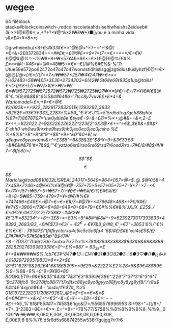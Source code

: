 # wegee
64 filéblock atacks#blockcoinswitch-,redcoinscoleteahdsisehiwheishs2eidueb#(¥;××(@£@&×,×,÷?÷?×¥@^&×2)₩£₩+}■\[you e a minha vida s&×£#÷¥×8×*;

Dgiwheieebu/×8÷_6;#¥33#€*×^@£@_×^×7÷=^÷!&@/×€=&÷2£8372834÷÷=*##£#;÷£@@£××9×?×(7÷×€÷÷×÷×/€=€¥/€@@&@%^-*-:%₩8÷8÷₩×57¥46×6£×=€×(€@(€@%(€#%_£=×=@(÷¥46×#=_@¥×48₩5÷=€×÷€(/@%€#€%&-%'7r
Utue58e572po62472o47o47o47worulstidltislisggjjzgtidlustluslyhzf(€@/=€×(_@_@(/*@×(_/€×(/(7=×7×/₩₩57×257₩4¥247₩×€×_×=(÷_!62483÷58₩4£5+3£36+2734203+6(42₩
St68e68r835p1up@taills!€×(×(/€£÷)7/×₩7/×¥/€×₩/×₩/€×₩@572725₩572572₩572₩725₩2725₩27₩×=@€/÷€÷/7×¥(€#(€&@
8"€:_::€8;8&8&8^6%5$4#64#6='7tcc8y7vuv££*£*4=&
Wariomodel÷£×;*¥×€×@€¥2/692&÷*÷922_2829172832011¥;1293292_3933
×8282€=93€3€333_2283÷%#8#_"€:€:€:7%=5'5rd5dtcg7gch88bjhtx
%87=7/86787$7='uw0ybie8e
€eye€÷9÷&÷£@×%×+;@#&÷÷&×;2÷£¥×÷÷,=¥22022 2÷92£22£22€222^223£2^3£3@×€+÷^÷€$_$€#&÷$#$?£'ehh0 wh0wx9hrxhe9hex9hh0jec0ec0jec0jcsho
%£%÷8%8^×8^÷8^$"9^÷$8^÷9÷^&0"&0÷¥/ w g8egwx8geuwohw&÷^÷£3$8^÷8&38&3£^$8^¥÷9÷&$3€$33$€$3'
÷&#€&#_&76'#*7&$$;"'€'yztzo6sr6irso6rs69rsd7r6osd7rro=7#€/8/#8$/#/#7='8tfc8//=/$$"$$$$€$$$$
Marioluigitoad0810832LISREAL24017×5649×964×057×_@=$_@_$@¥/58÷47×459×7246×4@€€(%€¥@/¥@=757÷75×5÷57÷05÷75÷7=¥×7=×7=×€¥×/7¥÷/57÷₩57÷5÷₩57÷7/÷₩/€÷₩€#/€/%£#€#/€/÷8÷8÷5₩85÷759÷479×7=¥×@€/#%€¥
×747496×£46£×=@7=€=€=€#/7=¥@7¥÷×479648×468×÷7€/¥#€/¥#7¥5÷3966×/796=8×68=649×0÷68×79÷€£#%%€#&%'JXJX_£25$_/€×0€2€/0€27/2
2/725882=#4£2₩¥5'3IF=83234^÷÷8^÷3£8÷=÷83%÷8^#8#^@8#^÷9×6239273017393833*48393_2683/83_÷£#€$73=€3/$=€2^€÷€$¥7&3_8/#8_$€'_,÷$€*7"÷3653'6%/"€%€%€/:€:$:7%%q/85$85#7£/'tfitfkyctcrxu4c5ic5c5c6fd4
'6$/#£/£#£'xci4s£5$/£$/£$7#7##7=57#58#85#/"8$47#/×8='7DS7/'7td6rz7drr7xutxx7rx77rx%×78#8283833883$833&8&88&888828262927839383338€÷0^÷£%=8$87=83_38%€&÷÷/=9÷€#=$_=£_¥÷×&#₩##₩#*$%,'cb7€3*_¥^847●{3♤□4\{●3}●3○82●3♤6●3♡●{\●¡¿《▪》《
018297293519833=8×=2*$£\8^$1^8$2$8^8&26$2£$4^8&18£8$29$9*×$9£29%\2%×9*%8×*8982%82^%28%8%2829%*29%*2092$×&2222%£2%28×_8&$9€#8$89€%9÷%8&÷9%÷0^9÷*9*¥90*80
BOOKLET9=9&€8&35"&&3&"7&3"€3^839:9€38€^:229"7^37^3^6^3^6^T '9c278tfc8 '9c278tfc88$/7/'t7x8txc88yc8yc8gyyc88fyc8y8yg9yf8%÷£%÷8^8÷888÷&848&€%669$/'/'r8u$£4#4€'4xjjrdi$€4=''xu4x/#€$7#_%25
0181972228201720679261/_@€=£÷£==€=&=$€=€#€#^^÷×&×£÷^÷€3^÷&÷£÷¥÷÷÷£8÷÷$£=:  $--4£$÷÷¥5___%'8f8tf85##7=7#58$€'igc&(7=/5568578996953
8:÷98÷"÷)(/8÷/×7÷_3^2383÷8€÷÷€××_£÷^×8÷^÷78%77/$7$8%%8%8%8%8%8_%%9__0^0€^₩;₩;₩₩,£,0£0,£,00£,,0£,0£0£,0£,0,0£0,£0£,£,00£9;8:8%%76'd5r6d5s68874255w536r7gujgg7rr7r6
